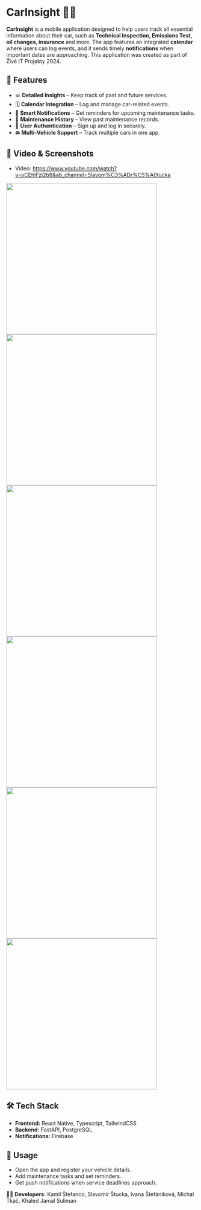 # **CarInsight** 🚗📅

**CarInsight** is a mobile application designed to help users track all essential information about their car, such as **Technical Inspection, Emissions Test, oil changes, insurance** and more. The app features an integrated **calendar** where users can log events, and it sends timely **notifications** when important dates are approaching. This application was created as part of Živé IT Projekty 2024.

## 📌 **Features**
- 📊 **Detailed Insights** – Keep track of past and future services.
- 🗓 **Calendar Integration** – Log and manage car-related events.
- 🔔 **Smart Notifications** – Get reminders for upcoming maintenance tasks.
- 📜 **Maintenance History** – View past maintenance records.
- 🔑 **User Authentication** – Sign up and log in securely.
- 🚘 **Multi-Vehicle Support** – Track multiple cars in one app.

## 🎥 **Video & Screenshots**

- Video: https://www.youtube.com/watch?v=vCEhlFzj2b8&ab_channel=Slavom%C3%ADr%C5%A0tucka

<img src="https://github.com/user-attachments/assets/f1dd3393-de78-49b5-ab3b-9b76b5d09998" width="400">

<img src="https://github.com/user-attachments/assets/0b4ed08d-5404-4683-b25b-b2fe457d4e99" width="400">

<img src="https://github.com/user-attachments/assets/871766e1-0cb2-4cc7-9ac6-67038b4a9592" width="400">

<img src="https://github.com/user-attachments/assets/cec88080-9471-462c-9140-622725850df5" width="400">

<img src="https://github.com/user-attachments/assets/48a9ed7d-0dca-4c01-b508-0ee5496f7a36" width="400">

<img src="https://github.com/user-attachments/assets/3d297dc5-6e2c-4818-b00c-b0ef15337f3d" width="400">


## 🛠 **Tech Stack**
- **Frontend:** React Native, Typescript, TailwindCSS
- **Backend:** FastAPI, PostgreSQL
- **Notifications:** Firebase


## 📱 **Usage**
- Open the app and register your vehicle details.
- Add maintenance tasks and set reminders.
- Get push notifications when service deadlines approach.


👨‍💻 **Developers:** Kamil Štefanco, Slavomír Štucka, Ivana Štefániková, Michal Tkáč, Khaled Jamal Suliman  


